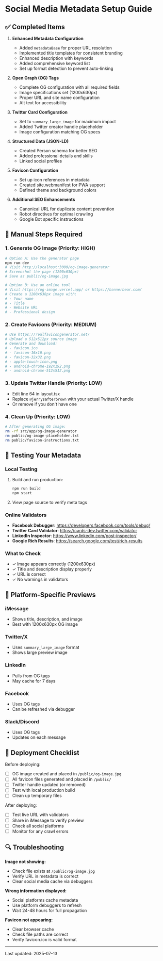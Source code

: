 # Social Media Metadata Setup Guide

## ✅ Completed Items

1. **Enhanced Metadata Configuration**
   - Added `metadataBase` for proper URL resolution
   - Implemented title templates for consistent branding
   - Enhanced description with keywords
   - Added comprehensive keyword list
   - Set up format detection to prevent auto-linking

2. **Open Graph (OG) Tags**
   - Complete OG configuration with all required fields
   - Image specifications set (1200x630px)
   - Proper URL and site name configuration
   - Alt text for accessibility

3. **Twitter Card Configuration**
   - Set to `summary_large_image` for maximum impact
   - Added Twitter creator handle placeholder
   - Image configuration matching OG specs

4. **Structured Data (JSON-LD)**
   - Created Person schema for better SEO
   - Added professional details and skills
   - Linked social profiles

5. **Favicon Configuration**
   - Set up icon references in metadata
   - Created site.webmanifest for PWA support
   - Defined theme and background colors

6. **Additional SEO Enhancements**
   - Canonical URL for duplicate content prevention
   - Robot directives for optimal crawling
   - Google Bot specific instructions

## 🔧 Manual Steps Required

### 1. Generate OG Image (Priority: HIGH)
```bash
# Option A: Use the generator page
npm run dev
# Visit http://localhost:3000/og-image-generator
# Screenshot the page (1200x630px)
# Save as public/og-image.jpg

# Option B: Use an online tool
# Visit https://og-image.vercel.app/ or https://bannerbear.com/
# Create a 1200x630px image with:
# - Your name
# - Title
# - Website URL
# - Professional design
```

### 2. Create Favicons (Priority: MEDIUM)
```bash
# Use https://realfavicongenerator.net/
# Upload a 512x512px source image
# Generate and download:
# - favicon.ico
# - favicon-16x16.png
# - favicon-32x32.png  
# - apple-touch-icon.png
# - android-chrome-192x192.png
# - android-chrome-512x512.png
```

### 3. Update Twitter Handle (Priority: LOW)
- Edit line 64 in layout.tsx
- Replace `@jerrysafterbrown` with your actual Twitter/X handle
- Or remove if you don't have one

### 4. Clean Up (Priority: LOW)
```bash
# After generating OG image:
rm -rf src/app/og-image-generator
rm public/og-image-placeholder.txt
rm public/favicon-instructions.txt
```

## 🧪 Testing Your Metadata

### Local Testing
1. Build and run production:
   ```bash
   npm run build
   npm start
   ```

2. View page source to verify meta tags

### Online Validators
- **Facebook Debugger**: https://developers.facebook.com/tools/debug/
- **Twitter Card Validator**: https://cards-dev.twitter.com/validator
- **LinkedIn Inspector**: https://www.linkedin.com/post-inspector/
- **Google Rich Results**: https://search.google.com/test/rich-results

### What to Check
- ✓ Image appears correctly (1200x630px)
- ✓ Title and description display properly
- ✓ URL is correct
- ✓ No warnings in validators

## 📱 Platform-Specific Previews

### iMessage
- Shows title, description, and image
- Best with 1200x630px OG image

### Twitter/X
- Uses `summary_large_image` format
- Shows large preview image

### LinkedIn
- Pulls from OG tags
- May cache for 7 days

### Facebook
- Uses OG tags
- Can be refreshed via debugger

### Slack/Discord
- Uses OG tags
- Updates on each message

## 🚀 Deployment Checklist

Before deploying:
- [ ] OG image created and placed in `/public/og-image.jpg`
- [ ] All favicon files generated and placed in `/public/`
- [ ] Twitter handle updated (or removed)
- [ ] Test with local production build
- [ ] Clean up temporary files

After deploying:
- [ ] Test live URL with validators
- [ ] Share in iMessage to verify preview
- [ ] Check all social platforms
- [ ] Monitor for any crawl errors

## 🔍 Troubleshooting

**Image not showing:**
- Check file exists at `/public/og-image.jpg`
- Verify URL in metadata is correct
- Clear social media cache via debuggers

**Wrong information displayed:**
- Social platforms cache metadata
- Use platform debuggers to refresh
- Wait 24-48 hours for full propagation

**Favicon not appearing:**
- Clear browser cache
- Check file paths are correct
- Verify favicon.ico is valid format

---

Last updated: 2025-07-13